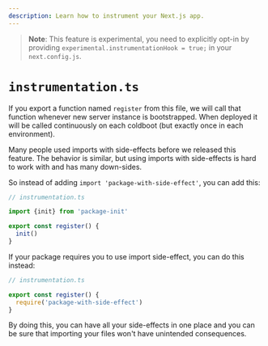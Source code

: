 ```yaml
---
description: Learn how to instrument your Next.js app.
---
```


> **Note**: This feature is experimental, you need to explicitly opt-in by providing `experimental.instrumentationHook = true;` in your `next.config.js`.

# `instrumentation.ts`

If you export a function named `register` from this file, we will call that function whenever new server instance is bootstrapped.
When deployed it will be called continuously on each coldboot (but exactly once in each environment).

Many people used imports with side-effects before we released this feature.
The behavior is similar, but using imports with side-effects is hard to work with and has many down-sides.

So instead of adding `import 'package-with-side-effect'`, you can add this:

```ts
// instrumentation.ts

import {init} from 'package-init'

export const register() {
  init()
}
```

If your package requires you to use import side-effect, you can do this instead:

```ts
// instrumentation.ts

export const register() {
  require('package-with-side-effect')
}
```

By doing this, you can have all your side-effects in one place and you can be sure that importing your files won't have unintended consequences.
